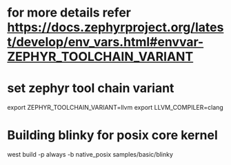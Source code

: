 # for more details refer https://docs.zephyrproject.org/latest/develop/env_vars.html#envvar-ZEPHYR_TOOLCHAIN_VARIANT

# set zephyr tool chain variant
export ZEPHYR_TOOLCHAIN_VARIANT=llvm
export LLVM_COMPILER=clang

# Building blinky for posix core kernel
west build -p always -b native_posix samples/basic/blinky